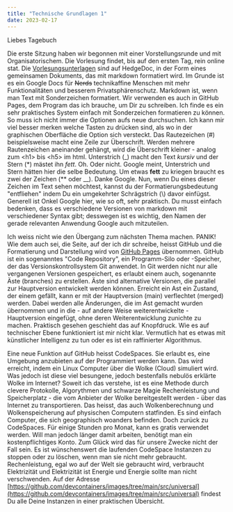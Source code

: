 ```yaml
---
title: "Technische Grundlagen 1"
date: 2023-02-17
---
```


Liebes Tagebuch  

Die erste Sitzung haben wir begonnen mit einer Vorstellungsrunde und mit Organisatorischem. 
Die Vorlesung findet, bis auf den ersten Tag, rein online stat. 
Die [Vorlesungsunterlagen](https://pad.gwdg.de/Nj7bLYj_QHqaP9o29V0yGw?view) sind auf HedgeDoc, in der Form eines gemeinsamen Dokuments, das mit markdown formatiert wird. 
Im Grunde ist es ein Google Docs für ~~Nerds~~ technikaffine Menschen mit mehr Funktionalitäten und besserem Privatsphärenschutz.
Markdown ist, wenn man Text mit Sonderzeichen formatiert. 
Wir verwenden es auch in GitHub Pages, dem Program das ich brauche, um Dir zu schreiben.
Ich finde es ein sehr praktisches System einfach mit Sonderzeichen formatieren zu können. 
So muss ich nicht immer die Optionen aufs neue durchsuchen.
Ich kann mir viel besser merken welche Tasten zu drücken sind, als wo in der graphischen Oberfläche die Option sich versteckt.
Das Rautezeichen (#) beispielsweise macht eine Zeile zur Überschrift. 
Werden mehrere Rautenzeichen aneinander gehängt, wird die Überschrift kleiner - analog zum \<h1> bis \<h5> im html.
Unterstrich (\_) macht den Text _kursiv_ und der Stern (\*) mästet ihn *fett*.
Oh. Oder nicht. Google meint, Unterstrich und Stern hätten hier die selbe Bedeutung. 
Um etwas **fett** zu kriegen braucht es zwei der Zeichen (\*\* oder \_\_). Danke Google. 
Nun, wenn Du eines dieser Zeichen im Text sehen möchtest, kannst du der Formatierungsbedeutung "entfliehen" indem Du ein umgekehrter Schrägstrich (\\) davor einfügst.
Generell ist Onkel Google hier, wie so oft, sehr praktisch.
Du musst einfach bedenken, dass es verschiedene Versionen von markdown mit verschiedener Syntax gibt; 
desswegen ist es wichtig, den Namen der gerade relevanten Anwendung Google auch mitzuteilen.  

Ich weiss nicht wie den Übergang zum nächsten Thema machen. PANIK!
Wie dem auch sei, die Seite, auf der ich dir schreibe, heisst GitHub und die Formatierung und Darstellung wird von [GitHub Pages](https://docs.github.com/en/pages/setting-up-a-github-pages-site-with-jekyll) übernommen. 
GitHub ist ein sogenanntes "Code Repository", ein Programm-Silo oder -Speicher, der das Versionskontrollsystem Git anwendet. 
In Git werden nicht nur alle vergangenen Versionen gespeichert, es erlaubt einem auch, sogenannte Äste (branches) zu erstellen. 
Äste sind alternative Versionen, die parallel zur Hauptversion entwickelt werden können. 
Erreicht ein Ast ein Zustand, der einem gefällt, kann er mit der Hauptversion (main) verflechtet (merged) werden. 
Dabei werden alle Änderungen, die im Ast gemacht wurden übernommen und in die - auf andere Weise weiterentwickelte - Hauptversion eingefügt, ohne deren Weiterentwicklung zunichte zu machen. 
Praktisch gesehen geschieht das auf Knopfdruck. 
Wie es auf technischer Ebene funktioniert ist mir nicht klar. 
Vermutlich hat es etwas mit künstlicher Intelligenz zu tun oder es ist ein raffinierter Algorithmus.  

Eine neue Funktion auf GitHub heisst CodeSpaces. 
Sie erlaubt es, eine Umgebung anzubieten auf der Programmiert werden kann.
Das wird erreicht, indem ein Linux Computer über die Wolke (Cloud) simuliert wird.
Was jedoch ist diese viel besungene, jedoch bestenfalls nebulös erklärte Wolke im Internet?
Soweit ich das verstehe, ist es eine Methode durch clevere Protokolle, Algorythmen und schwarze Magie Rechenleistung und Speicherplatz - die vom Anbieter der Wolke bereitgestellt werden - über das Internet zu transportieren.
Das heisst, das auch Wolkenberechnung und Wolkenspeicherung auf physischen Computern statfinden. 
Es sind einfach Computer, die sich geographisch woanders befinden.
Doch zurück zu CodeSpaces.
Für einige Stunden pro Monat, kann es gratis verwendet werden. 
Will man jedoch länger damit arbeiten, benötigt man ein kostenpflichtiges Konto.
Zum Glück wird das für unsere Zwecke nicht der Fall sein.
Es ist wünschenswert die laufenden CodeSpace Instanzen zu stoppen oder zu löschen, wenn man sie nicht mehr gebraucht.
Rechenleistung, egal wo auf der Welt sie gebraucht wird, verbraucht Elektrizität und Elektrizität ist Energie und Energie sollte man nicht verschwenden.
Auf der Adresse [https://github.com/devcontainers/images/tree/main/src/universal](https://github.com/devcontainers/images/tree/main/src/universal) findest Du alle Deine Instanzen in einer praktischen Übersicht.
